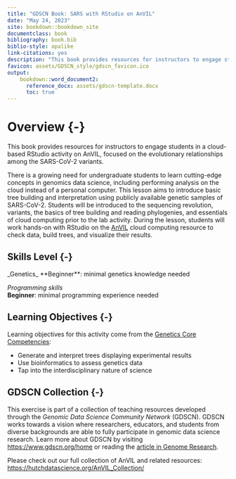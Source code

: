 ```yaml
---
title: "GDSCN Book: SARS with RStudio on AnVIL"
date: "May 24, 2023"
site: bookdown::bookdown_site
documentclass: book
bibliography: book.bib
biblio-style: apalike
link-citations: yes
description: "This book provides resources for instructors to engage students in a cloud-based RStudio activity on AnVIL, focused on the evolutionary history of SARS-CoV-2 variants."
favicon: assets/GDSCN_style/gdscn_favicon.ico
output:
    bookdown::word_document2:
      reference_docx: assets/gdscn-template.docx
      toc: true
---
```


# Overview {-}

This book provides resources for instructors to engage students in a cloud-based RStudio activity on AnVIL, focused on the evolutionary relationships among the SARS-CoV-2 variants.

There is a growing need for undergraduate students to learn cutting-edge concepts in genomics data science, including performing analysis on the cloud instead of a personal computer. This lesson aims to introduce basic tree building and interpretation using publicly available genetic samples of SARS-CoV-2. Students will be introduced to the sequencing revolution, variants, the basics of tree building and reading phylogenies, and essentials of cloud computing prior to the lab activity. During the lesson, students will work hands-on with RStudio on the [AnVIL](https://anvilproject.org/) cloud computing resource to check data, build trees, and visualize their results.

## Skills Level {-}

<div class = "notice">
_Genetics_  
**Beginner**: minimal genetics knowledge needed
 
_Programming skills_  
**Beginner**: minimal programming experience needed
</div>

## Learning Objectives {-}

Learning objectives for this activity come from the [Genetics Core Competencies](https://genetics-gsa.org/education/genetics-learning-framework/):

- Generate and interpret trees displaying experimental results
- Use bioinformatics to assess genetics data
- Tap into the interdisciplinary nature of science

## GDSCN Collection {-}

This exercise is part of a collection of teaching resources developed through the *Genomic Data Science Community Network* (GDSCN). GDSCN works towards a vision where researchers, educators, and students from diverse backgrounds are able to fully participate in genomic data science research.  Learn more about GDSCN by visiting https://www.gdscn.org/home or reading the [article in Genome Research](https://doi.org/10.1101/gr.276496.121).

Please check out our full collection of AnVIL and related resources: https://hutchdatascience.org/AnVIL_Collection/
